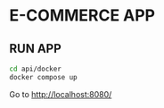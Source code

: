 # E-COMMERCE APP

## RUN APP

```bash
cd api/docker
docker compose up
```

Go to [http://localhost:8080/](http://localhost:8080/)
